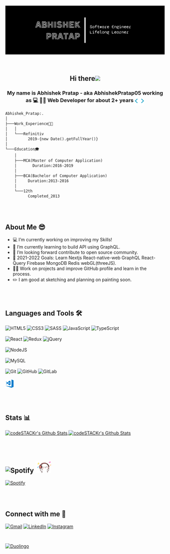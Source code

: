 [![Abhishek Pratap Banner Image](./assets/Banner.png)](https://github.com/AbhishekPratap05)

</br>

## <div align="center" style="font-weight:700">  Hi there<img src="https://raw.githubusercontent.com/MartinHeinz/MartinHeinz/master/wave.gif" width="30px"> </div>
### <div align="center"> My name is Abhishek Pratap - aka **AbhishekPratap05** working as 💻 👨‍💻 Web  Developer for about **2+** years <img src="./assets/code.gif" style="vertical-align: middle" width="30px" ></div>

```
Abhishek_Pratap:.
│
├───Work_Experience👨‍💻
│   │
│   └───Refinitiv
│         2019-{new Date().getFullYear()}   
│
└───Education🎓
    │   
    ├───MCA(Master of Computer Application)
    │	    Duration:2016-2019
    │
    ├───BCA(Bachelor of Computer Application)
    │     Duration:2013-2016
    │
    └───12th
          Completed_2013
```

</br></br>

## About Me 😎
- 💻 I’m currently working on improving my Skills!
- 🌱 I’m currently learning to build API using GraphQL.
- 👯 I’m looking forward contribute to open source community.
- 🥅 2021-2022 Goals: Learn Nextjs React-native-web GraphQL React-Query Firebase MongoDB Redis webGL(threeJS).
- :man_office_worker: Work on projects and improve GitHub profile and learn in the process.
- ✏️ I am good at sketching and planning on painting soon.

</br></br>

## Languages and Tools 🛠
<div>
  <img alt="HTML5" src="https://img.shields.io/badge/html5%20-%23E34F26.svg?&style=for-the-badge&logo=html5&logoColor=white"/>
  <img alt="CSS3" src="https://img.shields.io/badge/css3%20-%231572B6.svg?&style=for-the-badge&logo=css3&logoColor=white"/>
  <img alt="SASS" src="https://img.shields.io/badge/SASS%20-hotpink.svg?&style=for-the-badge&logo=SASS&logoColor=white"/>
  <img alt="JavaScript" src="https://img.shields.io/badge/javascript%20-%23323330.svg?&style=for-the-badge&logo=javascript&logoColor=%23F7DF1E"/>
  <img alt="TypeScript" src="https://img.shields.io/badge/typescript%20-%23007ACC.svg?&style=for-the-badge&logo=typescript&logoColor=white"/>
</div></br>
<div>
  <img alt="React" src="https://img.shields.io/badge/react%20-%2320232a.svg?&style=for-the-badge&logo=react&logoColor=%2361DAFB"/>
  <img alt="Redux" src="https://img.shields.io/badge/redux%20-%23593d88.svg?&style=for-the-badge&logo=redux&logoColor=white"/>
  <img alt="jQuery" src="https://img.shields.io/badge/jquery%20-%230769AD.svg?&style=for-the-badge&logo=jquery&logoColor=white"/>

</div></br>
<div>
  <img alt="NodeJS" src="https://img.shields.io/badge/node.js%20-%2343853D.svg?&style=for-the-badge&logo=node.js&logoColor=white"/>
</div></br>
<div>
  <img alt="MySQL" src="https://img.shields.io/badge/mysql-%2300f.svg?&style=for-the-badge&logo=mysql&logoColor=white"/>
</div></br>
<div>
  <img alt="Git" src="https://img.shields.io/badge/git%20-%23F05033.svg?&style=for-the-badge&logo=git&logoColor=white"/>
  <img alt="GitHub" src="https://img.shields.io/badge/github%20-%23121011.svg?&style=for-the-badge&logo=github&logoColor=white"/>
  <img alt="GitLab" src="https://img.shields.io/badge/gitlab%20-%23181717.svg?&style=for-the-badge&logo=gitlab&logoColor=white"/>
</div></br>
<div>
<img alt="Visual Studio Code" width="26px" src="https://raw.githubusercontent.com/github/explore/80688e429a7d4ef2fca1e82350fe8e3517d3494d/topics/visual-studio-code/visual-studio-code.png" />
</div>

</br></br>

## Stats 📊
<a href="https://github.com/AbhishekPratap05">
<img align="center" alt="codeSTACKr's Github Stats" src="https://github-readme-stats-six-kappa.vercel.app/api/top-langs?username=AbhishekPratap05&show_icons=true&hide_border=true&show_icons=true&line_height=27&count_private=true&title_color=ffffff&text_color=c9cacc&icon_color=2bbc8a&bg_color=1d1f21&layout=compact" />
</a>

<a href="https://github.com/AbhishekPratap05">
<img align="center" alt="codeSTACKr's Github Stats" src="https://github-readme-stats-six-kappa.vercel.app/api?username=AbhishekPratap05&show_icons=true&hide_border=true&show_icons=true&line_height=27&count_private=true&title_color=ffffff&text_color=c9cacc&icon_color=2bbc8a&bg_color=1d1f21" />
</a>

</br></br>

## <div align="left"><img alt="Spotify" src="https://img.shields.io/badge/Spotify-1ED760?style=for-the-badge&logo=spotify&logoColor=white" /> <img src="./assets/music.gif" width="50px"></div>

[![Spotify](https://novatorem-orcin-beta.vercel.app/api/spotify)](https://open.spotify.com/user/b8l3m9jybl9xuhri2bu2qxmlo)

</br></br>

## Connect with me 🤝
[![Gmail](https://img.shields.io/badge/gmail-D14836?&style=for-the-badge&logo=gmail&logoColor=white)][sendMail]
[![LinkedIn](https://img.shields.io/badge/linkedin%20-%230077B5.svg?&style=for-the-badge&logo=linkedin&logoColor=white)][linkedin]
[![Instagram](https://img.shields.io/badge/ap_abhishekpratap%20-%23E4405F.svg?&style=for-the-badge&logo=Instagram&logoColor=white)][instagram]

</br>

[![Duolingo](https://img.shields.io/badge/Duolingo%20-%234DC730.svg?&style=for-the-badge&logo=Duolingo&logoColor=white)][duolingo] 

[instagram]: https://www.instagram.com/ap_abhishekpratap
[linkedin]: www.linkedin.com/in/abhishekpratap05121994
[sendMail]: mailto:pratap.5dec@gmail.com
[duolingo]: https://www.duolingo.com/profile/AbhishekPratap05
